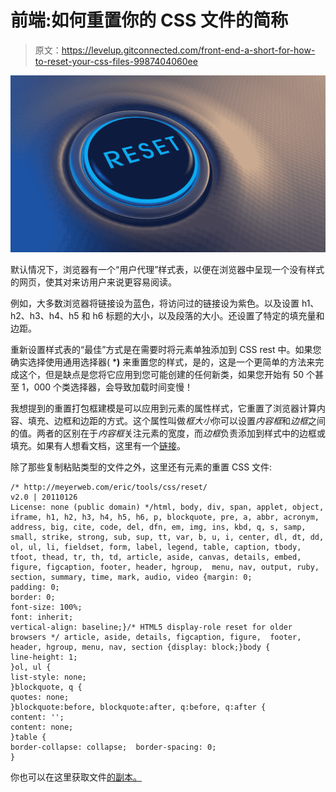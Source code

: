 # 前端:如何重置你的 CSS 文件的简称

> 原文：<https://levelup.gitconnected.com/front-end-a-short-for-how-to-reset-your-css-files-9987404060ee>

![](img/7edd8ed8a1ce29d6f72100c0c4fdec8d.png)

默认情况下，浏览器有一个“用户代理”样式表，以便在浏览器中呈现一个没有样式的网页，使其对来访用户来说更容易阅读。

例如，大多数浏览器将链接设为蓝色，将访问过的链接设为紫色。以及设置 h1、h2、h3、h4、h5 和 h6 标题的大小，以及段落的大小。还设置了特定的填充量和边距。

重新设置样式表的“最佳”方式是在需要时将元素单独添加到 CSS rest 中。如果您确实选择使用通用选择器( ***)** 来重置您的样式，是的，这是一个更简单的方法来完成这个，但是缺点是您将它应用到您可能创建的任何新类，如果您开始有 50 个甚至 1，000 个类选择器，会导致加载时间变慢！

我想提到的重置打包框建模是可以应用到元素的属性样式，它重置了浏览器计算内容、填充、边框和边距的方式。这个属性叫做*框大小*你可以设置*内容框*和*边框*之间的值。两者的区别在于*内容框*关注元素的宽度，而*边框*负责添加到样式中的边框或填充。如果有人想看文档，这里有一个[链接](https://developer.mozilla.org/en-US/docs/Web/CSS/box-sizing)。

除了那些复制粘贴类型的文件之外，这里还有元素的重置 CSS 文件:

```
/* http://meyerweb.com/eric/tools/css/reset/     
v2.0 | 20110126    
License: none (public domain) */html, body, div, span, applet, object, iframe, h1, h2, h3, h4, h5, h6, p, blockquote, pre, a, abbr, acronym, address, big, cite, code, del, dfn, em, img, ins, kbd, q, s, samp, small, strike, strong, sub, sup, tt, var, b, u, i, center, dl, dt, dd, ol, ul, li, fieldset, form, label, legend, table, caption, tbody, tfoot, thead, tr, th, td, article, aside, canvas, details, embed,  figure, figcaption, footer, header, hgroup,  menu, nav, output, ruby, section, summary, time, mark, audio, video {margin: 0;  
padding: 0;  
border: 0;  
font-size: 100%;  
font: inherit;  
vertical-align: baseline;}/* HTML5 display-role reset for older browsers */ article, aside, details, figcaption, figure,  footer, header, hgroup, menu, nav, section {display: block;}body {  
line-height: 1; 
}ol, ul {  
list-style: none; 
}blockquote, q {  
quotes: none; 
}blockquote:before, blockquote:after, q:before, q:after {  
content: '';  
content: none; 
}table {  
border-collapse: collapse;  border-spacing: 0; 
}
```

你也可以在这里获取文件[的副本。](https://meyerweb.com/eric/tools/css/reset/reset.css)